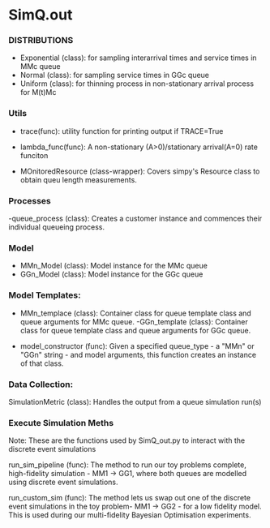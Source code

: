 
# SimQ.out 

### DISTRIBUTIONS

- Exponential (class): for sampling interarrival times and service times in MMc queue
- Normal (class): for sampling service times in GGc queue
- Uniform (class): for thinning process in non-stationary arrival process for M(t)Mc

### Utils

- trace(func): utility function for printing output if TRACE=True

- lambda_func(func): A non-stationary (A>0)/stationary arrival(A=0) rate funciton

- MOnitoredResource (class-wrapper): Covers simpy's Resource class to obtain queu length measurements. 

### Processes

-queue_process (class): Creates a customer instance and commences their individual queueing process. 

### Model

- MMn_Model (class): Model instance for the MMc queue
- GGn_Model (class): Model instance for the GGc queue

### Model Templates:

- MMn_templace (class): Container class for queue template class and queue arguments for MMc queue.
-GGn_template (class): Container class for queue template class and queue arguments for GGc queue.

- model_constructor (func): Given a specified queue_type - a "MMn" or "GGn" string - and model arguments, this function creates an
instance of that class.

### Data Collection:

SimulationMetric (class): Handles the output from a queue simulation run(s)

### Execute Simulation Meths

Note: These are the functions used by SimQ_out.py to interact with the discrete event simulations

run_sim_pipeline (func): The method to run our toy problems complete, high-fidelity simulation - MM1 -> GG1, where both queues are modelled using discrete 
event simulations. 

run_custom_sim (func): The method lets us swap out one of the discrete event simulations in the toy problem- MM1 -> GG2 - for a low fidelity model. This 
is used during our multi-fidelity Bayesian Optimisation experiments. 
